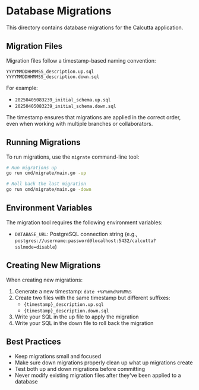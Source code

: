 # Database Migrations

This directory contains database migrations for the Calcutta application.

## Migration Files

Migration files follow a timestamp-based naming convention:

```
YYYYMMDDHHMMSS_description.up.sql
YYYYMMDDHHMMSS_description.down.sql
```

For example:
- `20250405083239_initial_schema.up.sql`
- `20250405083239_initial_schema.down.sql`

The timestamp ensures that migrations are applied in the correct order, even when working with multiple branches or collaborators.

## Running Migrations

To run migrations, use the `migrate` command-line tool:

```bash
# Run migrations up
go run cmd/migrate/main.go -up

# Roll back the last migration
go run cmd/migrate/main.go -down
```

## Environment Variables

The migration tool requires the following environment variables:

- `DATABASE_URL`: PostgreSQL connection string (e.g., `postgres://username:password@localhost:5432/calcutta?sslmode=disable`)

## Creating New Migrations

When creating new migrations:

1. Generate a new timestamp: `date +%Y%m%d%H%M%S`
2. Create two files with the same timestamp but different suffixes:
   - `{timestamp}_description.up.sql`
   - `{timestamp}_description.down.sql`
3. Write your SQL in the up file to apply the migration
4. Write your SQL in the down file to roll back the migration

## Best Practices

- Keep migrations small and focused
- Make sure down migrations properly clean up what up migrations create
- Test both up and down migrations before committing
- Never modify existing migration files after they've been applied to a database 